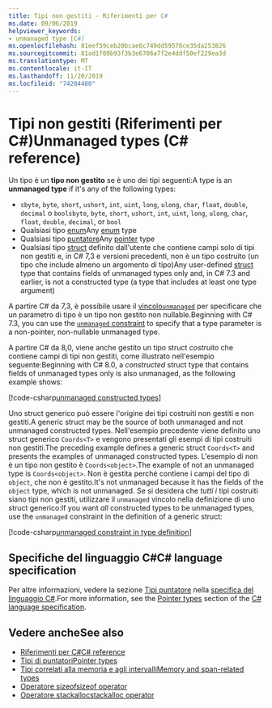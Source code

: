 ```yaml
---
title: Tipi non gestiti - Riferimenti per C#
ms.date: 09/06/2019
helpviewer_keywords:
- unmanaged type [C#]
ms.openlocfilehash: 81eef59ceb20bcae6c749dd59578ce35da253826
ms.sourcegitcommit: 81ad1f09b93f3b3e6706a7f2e4ddf50ef229ea3d
ms.translationtype: MT
ms.contentlocale: it-IT
ms.lasthandoff: 11/20/2019
ms.locfileid: "74204480"
---
```

# <a name="unmanaged-types-c-reference"></a><span data-ttu-id="22c26-102">Tipi non gestiti (Riferimenti per C#)</span><span class="sxs-lookup"><span data-stu-id="22c26-102">Unmanaged types (C# reference)</span></span>

<span data-ttu-id="22c26-103">Un tipo è un **tipo non gestito** se è uno dei tipi seguenti:</span><span class="sxs-lookup"><span data-stu-id="22c26-103">A type is an **unmanaged type** if it's any of the following types:</span></span>

- <span data-ttu-id="22c26-104">`sbyte`, `byte`, `short`, `ushort`, `int`, `uint`, `long`, `ulong`, `char`, `float`, `double`, `decimal` o `bool`</span><span class="sxs-lookup"><span data-stu-id="22c26-104">`sbyte`, `byte`, `short`, `ushort`, `int`, `uint`, `long`, `ulong`, `char`, `float`, `double`, `decimal`, or `bool`</span></span>
- <span data-ttu-id="22c26-105">Qualsiasi tipo [enum](../keywords/enum.md)</span><span class="sxs-lookup"><span data-stu-id="22c26-105">Any [enum](../keywords/enum.md) type</span></span>
- <span data-ttu-id="22c26-106">Qualsiasi tipo [puntatore](../../programming-guide/unsafe-code-pointers/pointer-types.md)</span><span class="sxs-lookup"><span data-stu-id="22c26-106">Any [pointer](../../programming-guide/unsafe-code-pointers/pointer-types.md) type</span></span>
- <span data-ttu-id="22c26-107">Qualsiasi tipo [struct](../keywords/struct.md) definito dall'utente che contiene campi solo di tipi non gestiti e, in C# 7,3 e versioni precedenti, non è un tipo costruito (un tipo che include almeno un argomento di tipo)</span><span class="sxs-lookup"><span data-stu-id="22c26-107">Any user-defined [struct](../keywords/struct.md) type that contains fields of unmanaged types only and, in C# 7.3 and earlier, is not a constructed type (a type that includes at least one type argument)</span></span>

<span data-ttu-id="22c26-108">A partire C# da 7,3, è possibile usare il [vincolo`unmanaged`](../../programming-guide/generics/constraints-on-type-parameters.md#unmanaged-constraint) per specificare che un parametro di tipo è un tipo non gestito non nullable.</span><span class="sxs-lookup"><span data-stu-id="22c26-108">Beginning with C# 7.3, you can use the [`unmanaged` constraint](../../programming-guide/generics/constraints-on-type-parameters.md#unmanaged-constraint) to specify that a type parameter is a non-pointer, non-nullable unmanaged type.</span></span>

<span data-ttu-id="22c26-109">A partire C# da 8,0, viene anche gestito un tipo struct *costruito* che contiene campi di tipi non gestiti, come illustrato nell'esempio seguente:</span><span class="sxs-lookup"><span data-stu-id="22c26-109">Beginning with C# 8.0, a *constructed* struct type that contains fields of unmanaged types only is also unmanaged, as the following example shows:</span></span>

[!code-csharp[unmanaged constructed types](~/samples/csharp/language-reference/builtin-types/UnmanagedTypes.cs#ProgramExample)]

<span data-ttu-id="22c26-110">Uno struct generico può essere l'origine dei tipi costruiti non gestiti e non gestiti.</span><span class="sxs-lookup"><span data-stu-id="22c26-110">A generic struct may be the source of both unmanaged and not unmanaged constructed types.</span></span> <span data-ttu-id="22c26-111">Nell'esempio precedente viene definito uno struct generico `Coords<T>` e vengono presentati gli esempi di tipi costruiti non gestiti.</span><span class="sxs-lookup"><span data-stu-id="22c26-111">The preceding example defines a generic struct `Coords<T>` and presents the examples of unmanaged constructed types.</span></span> <span data-ttu-id="22c26-112">L'esempio di non è un tipo non gestito è `Coords<object>`.</span><span class="sxs-lookup"><span data-stu-id="22c26-112">The example of not an unmanaged type is `Coords<object>`.</span></span> <span data-ttu-id="22c26-113">Non è gestita perché contiene i campi del tipo di `object`, che non è gestito.</span><span class="sxs-lookup"><span data-stu-id="22c26-113">It's not unmanaged because it has the fields of the `object` type, which is not unmanaged.</span></span> <span data-ttu-id="22c26-114">Se si desidera che *tutti i* tipi costruiti siano tipi non gestiti, utilizzare il `unmanaged` vincolo nella definizione di uno struct generico:</span><span class="sxs-lookup"><span data-stu-id="22c26-114">If you want *all* constructed types to be unmanaged types, use the `unmanaged` constraint in the definition of a generic struct:</span></span>

[!code-csharp[unmanaged constraint in type definition](~/samples/csharp/language-reference/builtin-types/UnmanagedTypes.cs#AlwaysUnmanaged)]

## <a name="c-language-specification"></a><span data-ttu-id="22c26-115">Specifiche del linguaggio C#</span><span class="sxs-lookup"><span data-stu-id="22c26-115">C# language specification</span></span>

<span data-ttu-id="22c26-116">Per altre informazioni, vedere la sezione [Tipi puntatore](~/_csharplang/spec/unsafe-code.md#pointer-types) nella [specifica del linguaggio C#](~/_csharplang/spec/introduction.md).</span><span class="sxs-lookup"><span data-stu-id="22c26-116">For more information, see the [Pointer types](~/_csharplang/spec/unsafe-code.md#pointer-types) section of the [C# language specification](~/_csharplang/spec/introduction.md).</span></span>

## <a name="see-also"></a><span data-ttu-id="22c26-117">Vedere anche</span><span class="sxs-lookup"><span data-stu-id="22c26-117">See also</span></span>

- [<span data-ttu-id="22c26-118">Riferimenti per C#</span><span class="sxs-lookup"><span data-stu-id="22c26-118">C# reference</span></span>](../index.md)
- [<span data-ttu-id="22c26-119">Tipi di puntatori</span><span class="sxs-lookup"><span data-stu-id="22c26-119">Pointer types</span></span>](../../programming-guide/unsafe-code-pointers/pointer-types.md)
- [<span data-ttu-id="22c26-120">Tipi correlati alla memoria e agli intervalli</span><span class="sxs-lookup"><span data-stu-id="22c26-120">Memory and span-related types</span></span>](../../../standard/memory-and-spans/index.md)
- [<span data-ttu-id="22c26-121">Operatore sizeof</span><span class="sxs-lookup"><span data-stu-id="22c26-121">sizeof operator</span></span>](../operators/sizeof.md)
- [<span data-ttu-id="22c26-122">Operatore stackalloc</span><span class="sxs-lookup"><span data-stu-id="22c26-122">stackalloc operator</span></span>](../operators/stackalloc.md)
